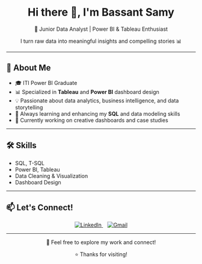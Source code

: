 <h1 align="center">Hi there 👋, I'm Bassant Samy</h1>
<p align="center">
  🌟 Junior Data Analyst | Power BI & Tableau Enthusiast  
</p>
<p align="center">
  I turn raw data into meaningful insights and compelling stories 📊  
</p>

---

## 📌 About Me

- 🎓 ITI Power BI Graduate  
- 📊 Specialized in **Tableau** and **Power BI** dashboard design  
- 💡 Passionate about data analytics, business intelligence, and data storytelling  
- 🧠 Always learning and enhancing my **SQL** and data modeling skills  
- 🚀 Currently working on creative dashboards and case studies

---

## 🛠️ Skills

- SQL, T-SQL  
- Power BI, Tableau  
- Data Cleaning & Visualization  
- Dashboard Design  

---

## 📫 Let's Connect!

<p align="center">
  <a href="https://www.linkedin.com/in/bassant-samy">
    <img src="https://img.icons8.com/color/48/000000/linkedin.png" alt="LinkedIn"/>
  </a>
  &nbsp;&nbsp;
  <a href="mailto:bassantsamy791@gmail.com">
    <img src="https://img.icons8.com/color/48/000000/gmail.png" alt="Gmail"/>
  </a>
</p>

---

<p align="center">
  💬 Feel free to explore my work and connect!
</p>

<p align="center">
  ⭐ Thanks for visiting!
</p>
